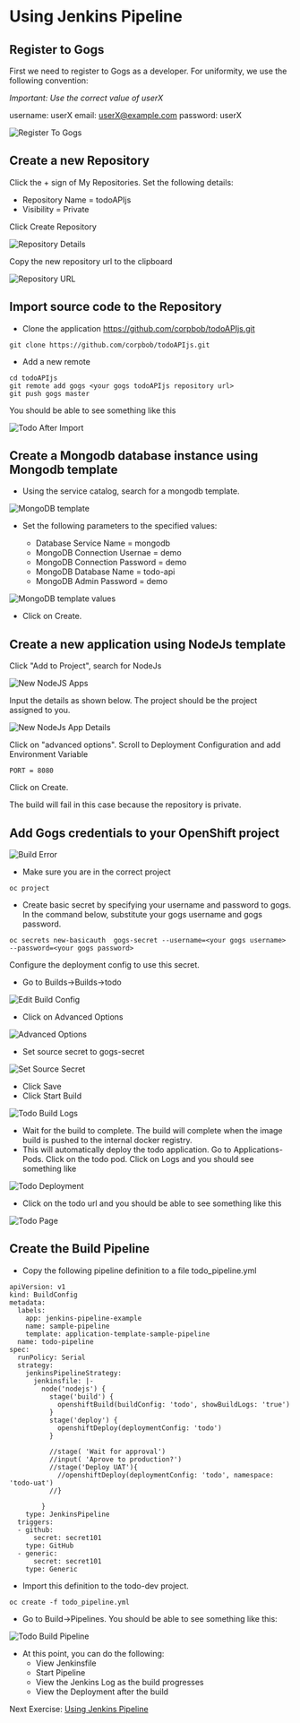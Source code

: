 # Using Jenkins Pipeline

## Register to Gogs 

First we need to register to Gogs as a developer. For uniformity, we use the following convention:

*Important: Use the correct value of userX*

username: userX
email: userX@example.com
password: userX

![Register To Gogs](images/register_to_gogs.png)

## Create a new Repository

Click the + sign of My Repositories. Set the following details:

- Repository Name = todoAPIjs
- Visibility = Private

Click Create Repository

![Repository Details](images/new_repository_details.png)

Copy the new repository url to the clipboard

![Repository URL](images/todo_repository.png)

## Import source code to the Repository

- Clone the application https://github.com/corpbob/todoAPIjs.git
```
git clone https://github.com/corpbob/todoAPIjs.git
```
- Add a new remote 
```
cd todoAPIjs
git remote add gogs <your gogs todoAPIjs repository url>
git push gogs master
```
You should be able to see something like this

![Todo After Import](images/todo_after_import.png)

## Create a Mongodb database instance using Mongodb template

- Using the service catalog, search for a mongodb template. 

![MongoDB template](images/todo_mongodb1.png)
- Set the following parameters to the specified values:

  - Database Service Name = mongodb
  - MongoDB Connection Usernae = demo
  - MongoDB Connection Password = demo
  - MongoDB Database Name = todo-api
  - MongoDB Admin Password = demo


![MongoDB template values](images/todo_mongodb2.png)

- Click on Create.

## Create a new application using NodeJs template

Click "Add to Project", search for NodeJs

![New NodeJS Apps](images/new_app_nodejs.png)

Input the details as shown below. The project should be the project assigned to you.

![New NodeJs App Details](images/todo_nodejs_details.png)

Click on "advanced options". Scroll to Deployment Configuration and add Environment Variable

```
PORT = 8080
```

Click on Create.

The build will fail in this case because the repository is private.

## Add Gogs credentials to your OpenShift project

![Build Error](images/todo_error.png)

- Make sure you are in the correct project

```
oc project
```

- Create basic secret by specifying your username and password to gogs. In the command below, substitute your gogs username and gogs password.
```
oc secrets new-basicauth  gogs-secret --username=<your gogs username> --password=<your gogs password>
```
Configure the deployment config to use this secret. 

- Go to Builds->Builds->todo

![Edit Build Config](images/todo_edit_build_config.png)

- Click on Advanced Options

![Advanced Options](images/todo_edit_build_config2.png)

- Set source secret to gogs-secret

![Set Source Secret](images/todo_edit_build_config3.png)

- Click Save 
- Click Start Build

![Todo Build Logs](images/todo_build_logs.png)
- Wait for the build to complete. The build will complete when the image build is pushed to the internal docker registry.
- This will automatically deploy the todo application. Go to Applications-Pods. Click on the todo pod. Click on Logs and you should see something like

![Todo Deployment](images/todo_deployment.png)

- Click on the todo url and you should be able to see something like this

![Todo Page](images/todo_web_page.png)

## Create the Build Pipeline

- Copy the following pipeline definition to a file todo_pipeline.yml

```
apiVersion: v1
kind: BuildConfig
metadata:
  labels:
    app: jenkins-pipeline-example
    name: sample-pipeline
    template: application-template-sample-pipeline
  name: todo-pipeline
spec:
  runPolicy: Serial
  strategy:
    jenkinsPipelineStrategy:
      jenkinsfile: |-
        node('nodejs') {
          stage('build') {
            openshiftBuild(buildConfig: 'todo', showBuildLogs: 'true')
          }
          stage('deploy') {
            openshiftDeploy(deploymentConfig: 'todo')
          }
 
          //stage( 'Wait for approval')
          //input( 'Aprove to production?')
          //stage('Deploy UAT'){
            //openshiftDeploy(deploymentConfig: 'todo', namespace: 'todo-uat')
          //}

        }
    type: JenkinsPipeline
  triggers:
  - github:
      secret: secret101
    type: GitHub
  - generic:
      secret: secret101
    type: Generic
```
- Import this definition to the todo-dev project.

```
oc create -f todo_pipeline.yml
```

- Go to Build->Pipelines. You should be able to see something like this:

![Todo Build Pipeline](images/todo_pipeline.png)

- At this point, you can do the following:
  - View Jenkinsfile
  - Start Pipeline
  - View the Jenkins Log as the build progresses
  - View the Deployment after the build

Next Exercise: [Using Jenkins Pipeline](06_configure_cicd.md)
